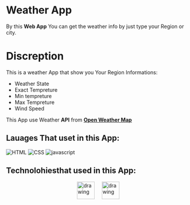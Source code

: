 # Weather App

By this **Web App** You can get the weather info by just type your Region or city.

# Discreption
This is a weather App that show you Your Region Informations:
  - Weather State
  - Exact Tempreture
  - Min tempreture
  - Max Tempreture
  - Wind Speed

This App use Weather **API** from [**Open Weather Map**](https://openweathermap.org/)

## Lauages That uset in this App:

![HTML](https://img.icons8.com/color/48/000000/html-5--v1.png)
![CSS](https://img.icons8.com/color/48/000000/css3.png)
![javascript](https://img.icons8.com/color/48/000000/javascript--v2.png)



## Technolohiesthat used in this App:

<div style="display: flex; justify-content: center; align-items: center; gap: 20px;">
  <img src="https://cdn.worldvectorlogo.com/logos/next-js.svg" alt="drawing" width="48" height="48"/>
  <img src="https://axios-http.com/assets/logo.svg" alt="drawing" width="48" height="48"/>
</div>







